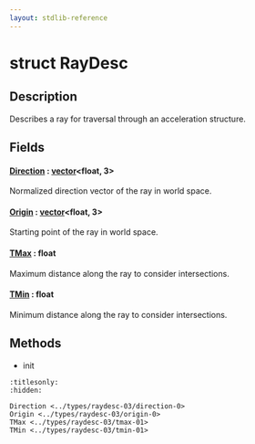 ```yaml
---
layout: stdlib-reference
---
```


# struct RayDesc

## Description

Describes a ray for traversal through an acceleration structure.


## Fields

####  <a id="decl-Direction"></a>[Direction](direction-0.html) : [vector](../vector/index.html)\<float, 3\>
Normalized direction vector of the ray in world space.

####  <a id="decl-Origin"></a>[Origin](origin-0.html) : [vector](../vector/index.html)\<float, 3\>
Starting point of the ray in world space.

####  <a id="decl-TMax"></a>[TMax](tmax-01.html) : float
Maximum distance along the ray to consider intersections.

####  <a id="decl-TMin"></a>[TMin](tmin-01.html) : float
Minimum distance along the ray to consider intersections.


## Methods

* init


```{toctree}
:titlesonly:
:hidden:

Direction <../types/raydesc-03/direction-0>
Origin <../types/raydesc-03/origin-0>
TMax <../types/raydesc-03/tmax-01>
TMin <../types/raydesc-03/tmin-01>
```
